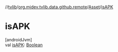 //[tvlib](../../../index.md)/[org.mjdev.tvlib.data.github.remote](../index.md)/[Asset](index.md)/[isAPK](is-a-p-k.md)

# isAPK

[androidJvm]\
val [isAPK](is-a-p-k.md): [Boolean](https://kotlinlang.org/api/latest/jvm/stdlib/kotlin/-boolean/index.html)
